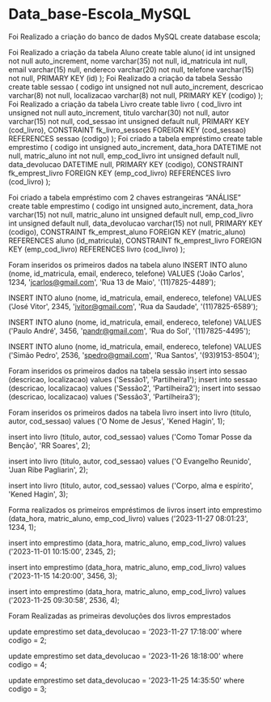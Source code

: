 # Data_base-Escola_MySQL
Foi Realizado a criação do banco de dados MySQL
create database escola;

Foi Realizado a criação da tabela Aluno
create table aluno(
  id int unsigned not null auto_increment,
  nome varchar(35) not null,
  id_matricula int null,
  email varchar(15) null,
  endereco varchar(20) not null,
  telefone varchar(15) not null,
  PRIMARY KEY (id)
);
Foi Realizado a criação da tabela Sessão
create table sessao (
  codigo int unsigned not null auto_increment,
  descricao varchar(8) not null,
  localizacao varchar(8) not null,
  PRIMARY KEY (codigo)
);
Foi Realizado a criação da tabela Livro
create table livro (
  cod_livro int unsigned not null auto_increment,
  titulo varchar(30) not null,
  autor varchar(15) not null,
  cod_sessao int unsigned default null,
  PRIMARY KEY (cod_livro),
  CONSTRAINT fk_livro_sessoes FOREIGN KEY (cod_sessao) REFERENCES
  sessao (codigo)
);
Foi criado a tabela empréstimo
create table emprestimo (
  codigo int unsigned auto_increment,
  data_hora  DATETIME not null,
  matric_aluno int not null,
  emp_cod_livro int unsigned default null,
  data_devolucao DATETIME  null,
  PRIMARY KEY (codigo),
  CONSTRAINT fk_emprest_livro FOREIGN KEY (emp_cod_livro) REFERENCES livro (cod_livro)
);


Foi criado a tabela empréstimo com 2 chaves estrangeiras “ANÁLISE”
create table emprestimo (
  codigo int unsigned auto_increment,
  data_hora varchar(15) not null,
  matric_aluno int unsigned default null,
  emp_cod_livro int unsigned default null,
  data_devolucao varchar(15) not null,
  PRIMARY KEY (codigo),
  CONSTRAINT fk_emprest_aluno FOREIGN KEY (matric_aluno) REFERENCES aluno (id_matricula),
  CONSTRAINT fk_emprest_livro FOREIGN KEY (emp_cod_livro) REFERENCES livro (cod_livro)
);

Foram inseridos os primeiros dados na tabela aluno
INSERT INTO aluno (nome, id_matricula, email, endereco, telefone)
VALUES ('João Carlos', 1234, 'jcarlos@gmail.com', 'Rua 13 de Maio', '(11)7825-4489');

INSERT INTO aluno (nome, id_matricula, email, endereco, telefone)
VALUES ('José Vitor', 2345, 'jvitor@gmail.com', 'Rua da Saudade', '(11)7825-6589');

INSERT INTO aluno (nome, id_matricula, email, endereco, telefone)
VALUES ('Paulo André', 3456, 'pandr@gmail.com', 'Rua do Sol', '(11)7825-4495');

INSERT INTO aluno (nome, id_matricula, email, endereco, telefone)
VALUES ('Simão Pedro', 2536, 'spedro@gmail.com', 'Rua Santos', '(93)9153-8504');

Foram inseridos os primeiros dados na tabela sessão
insert into sessao (descricao, localizacao) values ('Sessão1', 'Partilheira1');
insert into sessao (descricao, localizacao) values ('Sessão2', 'Partilheira2');
insert into sessao (descricao, localizacao) values ('Sessão3', 'Partilheira3');

Foram inseridos os primeiros dados na tabela livro
insert into livro (titulo, autor, cod_sessao) values
('O Nome de Jesus', 'Kened Hagin', 1);

insert into livro (titulo, autor, cod_sessao) values
('Como Tomar Posse da Benção', 'RR Soares', 2);

insert into livro (titulo, autor, cod_sessao) values
('O Evangelho Reunido', 'Juan Ribe Pagliarin', 2);

insert into livro (titulo, autor, cod_sessao) values
('Corpo, alma e espírito', 'Kened Hagin', 3);

Forma realizados os primeiros empréstimos de livros
insert into emprestimo (data_hora, matric_aluno, emp_cod_livro) values ('2023-11-27 08:01:23', 1234, 1);

insert into emprestimo (data_hora, matric_aluno, emp_cod_livro) values ('2023-11-01 10:15:00', 2345, 2);

insert into emprestimo (data_hora, matric_aluno, emp_cod_livro) values ('2023-11-15 14:20:00', 3456, 3);

insert into emprestimo (data_hora, matric_aluno, emp_cod_livro) values ('2023-11-25 09:30:58', 2536, 4);

Foram Realizadas as primeiras devoluções dos livros emprestados

update emprestimo
set data_devolucao = ‘2023-11-27 17:18:00’
where codigo = 2;

update emprestimo
set data_devolucao = '2023-11-26 18:18:00'
where codigo = 4;

update emprestimo
set data_devolucao = '2023-11-25 14:35:50'
where codigo = 3;


